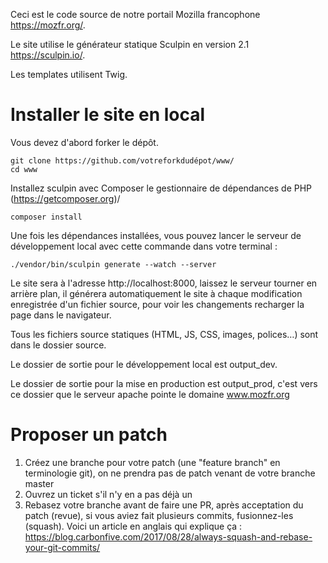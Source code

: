 Ceci est le code source de notre portail Mozilla francophone <https://mozfr.org/>.

Le site utilise le générateur statique Sculpin en version 2.1 <https://sculpin.io/>.

Les templates utilisent Twig.


# Installer le site en local

Vous devez d'abord forker le dépôt.
```
git clone https://github.com/votreforkdudépot/www/
cd www
```

Installez sculpin avec Composer le gestionnaire de dépendances de PHP (https://getcomposer.org)/
```
composer install
```

Une fois les dépendances installées, vous pouvez lancer le serveur de développement local avec cette commande dans votre terminal :
```
./vendor/bin/sculpin generate --watch --server
```

Le site sera à l'adresse http://localhost:8000, laissez le serveur tourner en arrière plan, il générera automatiquement le site à chaque modification enregistrée d'un fichier source, pour voir les changements recharger la page dans le navigateur.

Tous les fichiers source statiques (HTML, JS, CSS, images, polices…) sont dans le dossier source.

Le dossier de sortie pour le développement local est output_dev.

Le dossier de sortie pour la mise en production est output_prod, c'est vers ce dossier que le serveur apache pointe le domaine www.mozfr.org

# Proposer un patch

1. Créez une branche pour votre patch (une "feature branch" en terminologie git), on ne prendra pas de patch venant de votre branche master
2. Ouvrez un ticket s'il n'y en a pas déjà un
3. Rebasez votre branche avant de faire une PR, après acceptation du patch (revue), si vous aviez fait plusieurs commits, fusionnez-les (squash). Voici un article en anglais qui explique ça : https://blog.carbonfive.com/2017/08/28/always-squash-and-rebase-your-git-commits/


